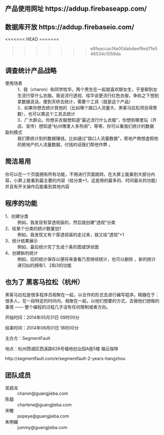 <h2>产品使用网址 https://addup.firebaseapp.com/</h2>
<h2>数据库开放 https://addup.firebaseio.com/</h2>
<<<<<<< HEAD
=======

>>>>>>> e8feaccacf4e00dabdeef8ed7fe546534c1056da
<H2>调查统计产品战略</H2>

<dl>
<dt>使用场景 
<dd>1、我（charon）和同学桂华。两个男生在一起就喜欢聊女生，于是聊到女生流行穿什么衣服。我说流行透视、桂华说更流行红色衣服，争执之下想到拿数据说话，便到天桥去统计，需要个工具（就是这个产品） 
<dd>2、如果你想去统计其他的（比如哪个路口人流量大、黑客马拉松项目得票数），也可以靠这个工具去统计 
<dd>3、广大群众。你想买衣服想知道“最近流行什么衣服”，你想到哪里玩（开店、宣传）想知道“杭州哪里人多热闹”，等等，你可以看我们统计的数据 
<dt>盈利模式 
<dd>我们靠统计到的数据赚钱。比如通过“路口人流量数据”，房地产商想虚假他的房地产的人流量数据，付钱的话我们帮他作弊 。</dd></dl>
<H2>简洁易用</H2>
<P>你可以在一个页面拥有所有功能，不用进行页面跳转。在大屏上能看到大部分内容，小屏上能看到最主要的内容（给分类+1，这是用的最多的、时间最长的功能）并且有开关操作后能看到其他内容</P>

<H2>程序的功能</H2>
<DL>
<DT>1、创建分类 
<DD>例如，我发现有穿透视装的，然后就创建“透视”分类 
<DT>2、给某个分类的统计数量加1 
<DD>例如，我发现又有个穿透视装的走过来，就又给“透视”+1 
<DT>3、统计结果展示 
<DD>例如，最后统计完了生成个条形图或饼状图 
<DT>4、创建新的统计 
<DD>例如，旧的统计保存以便将来查看乃至继续统计，也可以删除 ，新的统计递归似的拥有1、2和3的功能</DD></DL>
<H2>也为了 黑客马拉松（杭州）</H2>
<P>黑客马拉松是很多程序员相聚在一起，以合作的形式去进行编写程序。精髓在于：很多人，在一段特定的时间内，相聚在一起，以他们想要的方式，去做他们想做的事情 —— 整个编程的过程几乎没有任何限制或者方向。 
<P>开始时间：2014年05月31日 09时00分 
<P>结束时间：2014年06月01日 18时00分 
<P>主办方：SegmentFault 
<P>地点：杭州西湖区西溪路628号福地创业园A座5楼 福云咖啡</P>
<p>http://segmentfault.com/e/segmentfault-2-years-hangzhou

<h2>团队成员</h2>
<dl>
	<dt>吴超龙<dd>charon@guangjieba.com
	<dt>陈靓<dd>charlene@guangjieba.com
	<dt>宋瞻<dd>popeye@guangjieba.com
	<dt>朱明媚<dd>jummy@guangjieba.com
</dl>